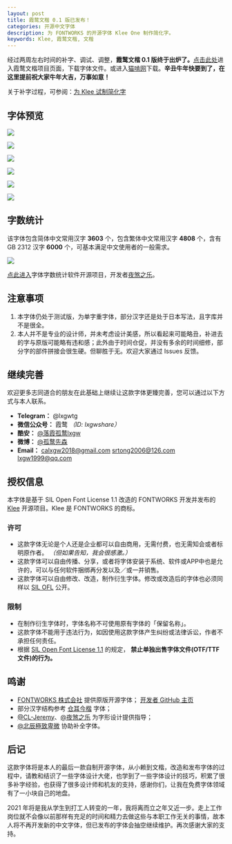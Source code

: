 ```yaml
---
layout: post
title: 霞鹜文楷 0.1 版已发布！
categories: 开源中文字体
description: 为 FONTWORKS 的开源字体 Klee One 制作简化字。
keywords: Klee, 霞鹜文楷, 文楷
---
```


经过两周左右时间的补字、调试、调整，**霞鹜文楷 0.1 版终于出炉了。**[点击此处](https://github.com/lxgw/LxgwWenKai/)进入霞鹜文楷项目页面，下载字体文件。或进入[猫啃网](https://www.maoken.com/freefonts/9704.html)下载。**辛丑牛年快要到了，在这里提前祝大家牛年大吉，万事如意！**

关于补字过程，可参阅：[为 Klee 试制简化字](https://lxgw.github.io/2021/01/28/Klee-Simpchin/)

## 字体预览

![](\images\posts\lxgw-wenkai-release\wenkai-1.png)

![](\images\posts\lxgw-wenkai-release\wenkai-2.png)

![](\images\posts\lxgw-wenkai-release\wenkai-3.png)

![](\images\posts\lxgw-wenkai-release\wenkai-4.png)

![](\images\posts\lxgw-wenkai-release\wenkai-5.png)

![](\images\posts\lxgw-wenkai-release\wenkai-6.png)

## 字数统计

该字体包含简体中文常用汉字 **3603** 个，包含繁体中文常用汉字 **4808** 个，含有 GB 2312 汉字 **6000** 个，可基本满足中文使用者的一般需求。

![](\images\posts\lxgw-wenkai-release\wenkai-count.png)

[点此进入](https://github.com/NightFurySL2001/CJK-character-count)字体字数统计软件开源项目，开发者[夜煞之乐](https://github.com/NightFurySL2001)。

## 注意事项

1. 本字体仍处于测试版，为单字重字体，部分汉字还是处于日本写法，且字库并不是很全。 
2. 本人并不是专业的设计师，并未考虑设计美感，所以看起来可能略丑，补进去的字与原版可能略有违和感；此外由于时间仓促，并没有多余的时间细修，部分字的部件拼接会很生硬。但聊胜于无。欢迎大家通过 Issues 反馈。

## 继续完善

欢迎更多志同道合的朋友在此基础上继续让这款字体更臻完善，您可以通过以下方式与本人联系。

- **Telegram：** @lxgwtg
- **微信公众号：** 霞鹜 *（ID: lxgwshare）*
- **酷安：** [@落霞孤鹜lxgw](https://www.coolapk.com/u/633884)
- **微博：** [@孤鹜先森](https://weibo.com/6624339726)
- **Email：** calxgw2018@gmail.com srtong2006@126.com lxgw1999@qq.com

## 授权信息

本字体是基于 SIL Open Font License 1.1 改造的 FONTWORKS 开发并发布的 [Klee](https://github.com/fontworks-fonts/Klee) 开源项目。Klee 是 FONTWORKS 的商标。

### 许可

- 这款字体无论是个人还是企业都可以自由商用，无需付费，也无需知会或者标明原作者。 *（但如果告知，我会很感激。）*
- 这款字体可以自由传播、分享，或者将字体安装于系统、软件或APP中也是允许的，可以与任何软件捆绑再分发以及／或一并销售。
- 这款字体可以自由修改、改造，制作衍生字体。修改或改造后的字体也必须同样以 [SIL OFL](https://scripts.sil.org/OFL) 公开。

### 限制

- 在制作衍生字体时，字体名称不可使用原有字体的「保留名称」。
- 这款字体不能用于违法行为，如因使用这款字体产生纠纷或法律诉讼，作者不承担任何责任。
- 根据 [SIL Open Font License 1.1](https://scripts.sil.org/OFL) 的规定， **禁止单独出售字体文件(OTF/TTF文件)的行为。**

## 鸣谢

- [FONTWORKS 株式会社](fontworks.co.jp) 提供原版开源字体； [开发者 GitHub 主页](https://github.com/fontworks-fonts/)
- 部分汉字结构参考 [仓耳今楷](http://tsanger.cn/product) 字体；
- [@CL-Jeremy](https://github.com/CL-Jeremy)、[@夜煞之乐](https://github.com/NightFurySL2001) 为字形设计提供指导；
- [@北辰極致卑微](https://weibo.com/u/5327681980?) 协助补全字体。

## 后记

这款字体将是本人的最后一款自制开源字体，从小赖到文楷，改造和发布字体的过程中，请教和结识了一些字体设计大佬，也学到了一些字体设计的技巧，积累了很多补字经验，也获得了很多设计师和机友的支持，感谢你们，让我在免费字体领域有了一小块自己的地盘。

2021 年将是我从学生到打工人转变的一年，我将离而立之年又近一步。走上工作岗位就不会像以前那样有充足的时间和精力去做这些与本职工作无关的事情，故本人将不再开发新的中文字体，但已发布的字体会抽空继续维护。再次感谢大家的支持。